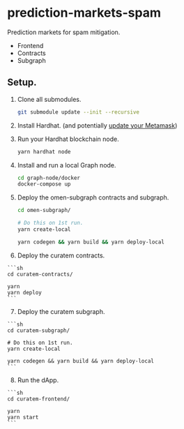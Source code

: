 prediction-markets-spam
=======================

Prediction markets for spam mitigation.

 * Frontend
 * Contracts
 * Subgraph

## Setup.

 1. Clone all submodules.
    
    ```sh
    git submodule update --init --recursive
    ```

 2. Install Hardhat. (and potentially [update your Metamask](https://github.com/MetaMask/metamask-extension/issues/9827))

 3. Run your Hardhat blockchain node.
    
    ```sh
    yarn hardhat node
    ```

 4. Install and run a local Graph node.

    ```sh
    cd graph-node/docker
    docker-compose up
    ```
 
 5. Deploy the omen-subgraph contracts and subgraph. 

    ```sh
    cd omen-subgraph/
    
    # Do this on 1st run.
    yarn create-local

    yarn codegen && yarn build && yarn deploy-local
    ```
  
  6. Deploy the curatem contracts.

    ```sh
    cd curatem-contracts/
     
    yarn
    yarn deploy
    ```
  
  7. Deploy the curatem subgraph.

    ```sh
    cd curatem-subgraph/
    
    # Do this on 1st run.
    yarn create-local

    yarn codegen && yarn build && yarn deploy-local
    ```
  
  8. Run the dApp.

    ```sh
    cd curatem-frontend/

    yarn
    yarn start
    ```

